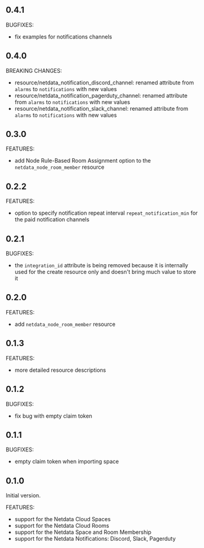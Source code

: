 ## 0.4.1

BUGFIXES:

- fix examples for notifications channels

## 0.4.0

BREAKING CHANGES:

- resource/netdata_notification_discord_channel: renamed attribute from `alarms` to `notifications` with new values
- resource/netdata_notification_pagerduty_channel: renamed attribute from `alarms` to `notifications` with new values
- resource/netdata_notification_slack_channel: renamed attribute from `alarms` to `notifications` with new values

## 0.3.0

FEATURES:

- add Node Rule-Based Room Assignment option to the `netdata_node_room_member` resource

## 0.2.2

FEATURES:

- option to specify notification repeat interval `repeat_notification_min` for the paid notification channels

## 0.2.1

BUGFIXES:

- the `integration_id` attribute is being removed because it is internally used for the create resource only and
  doesn't bring much value to store it

## 0.2.0

FEATURES:

- add `netdata_node_room_member` resource

## 0.1.3

FEATURES:

- more detailed resource descriptions

## 0.1.2

BUGFIXES:

- fix bug with empty claim token

## 0.1.1

BUGFIXES:

- empty claim token when importing space

## 0.1.0

Initial version.

FEATURES:

- support for the Netdata Cloud Spaces
- support for the Netdata Cloud Rooms
- support for the Netdata Space and Room Membership
- support for the Netdata Notifications: Discord, Slack, Pagerduty
